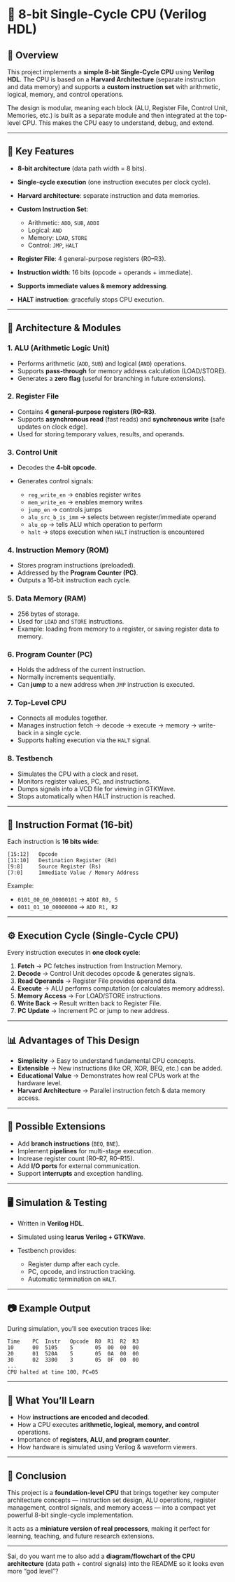 # 🚀 8-bit Single-Cycle CPU (Verilog HDL)

## 📌 Overview

This project implements a **simple 8-bit Single-Cycle CPU** using **Verilog HDL**.
The CPU is based on a **Harvard Architecture** (separate instruction and data memory) and supports a **custom instruction set** with arithmetic, logical, memory, and control operations.

The design is modular, meaning each block (ALU, Register File, Control Unit, Memories, etc.) is built as a separate module and then integrated at the top-level CPU.
This makes the CPU easy to understand, debug, and extend.


---

## 🎯 Key Features


* **8-bit architecture** (data path width = 8 bits).
* **Single-cycle execution** (one instruction executes per clock cycle).
* **Harvard architecture**: separate instruction and data memories.
* **Custom Instruction Set**:

  * Arithmetic: `ADD`, `SUB`, `ADDI`
  * Logical: `AND`
  * Memory: `LOAD`, `STORE`
  * Control: `JMP`, `HALT`
* **Register File**: 4 general-purpose registers (R0–R3).
* **Instruction width**: 16 bits (opcode + operands + immediate).
* **Supports immediate values & memory addressing**.
* **HALT instruction**: gracefully stops CPU execution.

---

## 🧩 Architecture & Modules

### 1. **ALU (Arithmetic Logic Unit)**

* Performs arithmetic (`ADD`, `SUB`) and logical (`AND`) operations.
* Supports **pass-through** for memory address calculation (LOAD/STORE).
* Generates a **zero flag** (useful for branching in future extensions).

### 2. **Register File**

* Contains **4 general-purpose registers (R0–R3)**.
* Supports **asynchronous read** (fast reads) and **synchronous write** (safe updates on clock edge).
* Used for storing temporary values, results, and operands.

### 3. **Control Unit**

* Decodes the **4-bit opcode**.
* Generates control signals:

  * `reg_write_en` → enables register writes
  * `mem_write_en` → enables memory writes
  * `jump_en` → controls jumps
  * `alu_src_b_is_imm` → selects between register/immediate operand
  * `alu_op` → tells ALU which operation to perform
  * `halt` → stops execution when `HALT` instruction is encountered

### 4. **Instruction Memory (ROM)**

* Stores program instructions (preloaded).
* Addressed by the **Program Counter (PC)**.
* Outputs a 16-bit instruction each cycle.

### 5. **Data Memory (RAM)**

* 256 bytes of storage.
* Used for `LOAD` and `STORE` instructions.
* Example: loading from memory to a register, or saving register data to memory.

### 6. **Program Counter (PC)**

* Holds the address of the current instruction.
* Normally increments sequentially.
* Can **jump** to a new address when `JMP` instruction is executed.

### 7. **Top-Level CPU**

* Connects all modules together.
* Manages instruction fetch → decode → execute → memory → write-back in a single cycle.
* Supports halting execution via the `HALT` signal.

### 8. **Testbench**

* Simulates the CPU with a clock and reset.
* Monitors register values, PC, and instructions.
* Dumps signals into a VCD file for viewing in GTKWave.
* Stops automatically when HALT instruction is reached.

---

## 📜 Instruction Format (16-bit)

Each instruction is **16 bits wide**:

```
[15:12]   Opcode
[11:10]   Destination Register (Rd)
[9:8]     Source Register (Rs)
[7:0]     Immediate Value / Memory Address
```

Example:

* `0101_00_00_00000101` → `ADDI R0, 5`
* `0011_01_10_00000000` → `ADD R1, R2`

---

## ⚙️ Execution Cycle (Single-Cycle CPU)

Every instruction executes in **one clock cycle**:

1. **Fetch** → PC fetches instruction from Instruction Memory.
2. **Decode** → Control Unit decodes opcode & generates signals.
3. **Read Operands** → Register File provides operand data.
4. **Execute** → ALU performs computation (or calculates memory address).
5. **Memory Access** → For LOAD/STORE instructions.
6. **Write Back** → Result written back to Register File.
7. **PC Update** → Increment PC or jump to new address.

---

## 📊 Advantages of This Design

* **Simplicity** → Easy to understand fundamental CPU concepts.
* **Extensible** → New instructions (like OR, XOR, BEQ, etc.) can be added.
* **Educational Value** → Demonstrates how real CPUs work at the hardware level.
* **Harvard Architecture** → Parallel instruction fetch & data memory access.

---

## 🔮 Possible Extensions

* Add **branch instructions** (`BEQ`, `BNE`).
* Implement **pipelines** for multi-stage execution.
* Increase register count (R0–R7, R0–R15).
* Add **I/O ports** for external communication.
* Support **interrupts** and exception handling.

---

## 🖥️ Simulation & Testing

* Written in **Verilog HDL**.
* Simulated using **Icarus Verilog + GTKWave**.
* Testbench provides:

  * Register dump after each cycle.
  * PC, opcode, and instruction tracking.
  * Automatic termination on `HALT`.

---

## 📷 Example Output

During simulation, you’ll see execution traces like:

```
Time    PC  Instr   Opcode  R0  R1  R2  R3
10      00  5105    5       05  00  00  00
20      01  520A    5       05  0A  00  00
30      02  3300    3       05  0F  00  00
...
CPU halted at time 100, PC=05
```

---

## 🧠 What You’ll Learn

* How **instructions are encoded and decoded**.
* How a CPU executes **arithmetic, logical, memory, and control** operations.
* Importance of **registers, ALU, and program counter**.
* How hardware is simulated using Verilog & waveform viewers.

---

## 🌟 Conclusion

This project is a **foundation-level CPU** that brings together key computer architecture concepts — instruction set design, ALU operations, register management, control signals, and memory access — into a compact yet powerful 8-bit single-cycle implementation.

It acts as a **miniature version of real processors**, making it perfect for learning, teaching, and future research extensions.

---

Sai, do you want me to also add a **diagram/flowchart of the CPU architecture** (data path + control signals) into the README so it looks even more “god level”?

